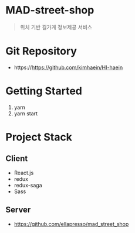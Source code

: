 # MAD-street-shop

> 위치 기반 길가게 정보제공 서비스

# Git Repository

- https://https://github.com/kimhaein/HI-haein

# Getting Started

1. yarn
2. yarn start

# Project Stack

## Client

- React.js
- redux
- redux-saga
- Sass

## Server

-  https://github.com/ellapresso/mad_street_shop